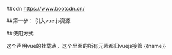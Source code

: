 ##cdn
https://www.bootcdn.cn/

##第一步：
引入vue.js资源

<script src="https://cdn.bootcss.com/vue/2.6.10/vue.js"></script>

##使用方式

<body>
    <div id="app">  这个声明vue的挂载点，这个里面的所有元素都归vuejs接管
        {{name}}
    </div>
</body>
<script>
    let vm=new Vue({
        el:"#app",
        data:{
            name:'stark',
            age:18
        }
    })
    vm.name="xiaojing";
</script>